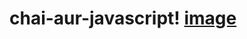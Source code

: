 ﻿# chai-aur-javascript! [image](https://github.com/user-attachments/assets/fe88e6a5-2e8b-4edc-b60b-82e12fbcf015)
